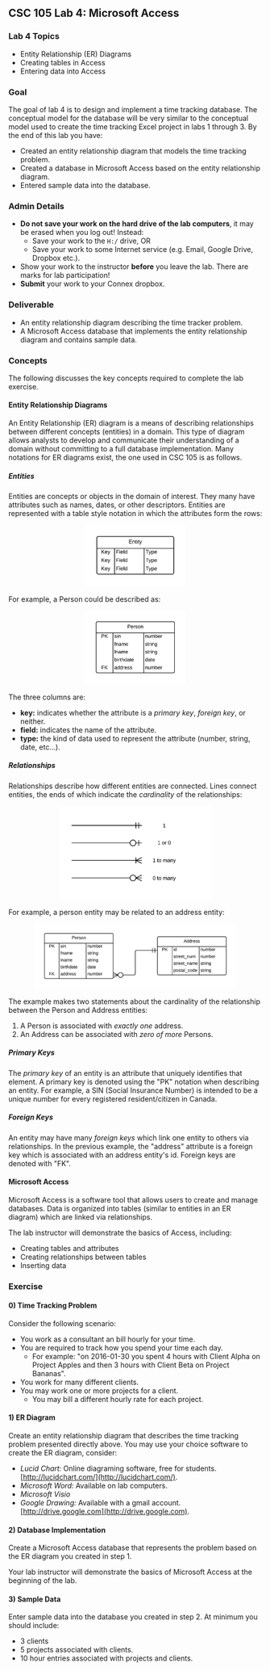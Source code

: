 ## CSC 105 Lab 4: Microsoft Access

### Lab 4 Topics

* Entity Relationship (ER) Diagrams 
* Creating tables in Access
* Entering data into Access
 
### Goal

The goal of lab 4 is to design and implement a time tracking database. The conceptual model for the database will be very similar to the conceptual model used to create the time tracking Excel project in labs 1 through 3. By the end of this lab you have: 

* Created an entity relationship diagram that models the time tracking problem.
* Created a database in Microsoft Access based on the entity relationship diagram.
* Entered sample data into the database. 

### Admin Details

* **Do not save your work on the hard drive of the lab computers**, it may be erased when you log out! Instead:  
    * Save your work to the `H:/` drive, OR
    * Save your work to some Internet service (e.g. Email, Google Drive, Dropbox etc.). 
* Show your work to the instructor **before** you leave the lab. There are marks for lab participation!
* **Submit** your work to your Connex dropbox. 

### Deliverable

* An entity relationship diagram describing the time tracker problem.
* A Microsoft Access database that implements the entity relationship diagram and contains sample data.

### Concepts
The following discusses the key concepts required to complete the lab exercise.

#### Entity Relationship Diagrams

An Entity Relationship (ER) diagram is a means of describing relationships between different concepts (entities) in a domain. This type of diagram allows analysts to develop and communicate their understanding of a domain without committing to a full database implementation. Many notations for ER diagrams exist, the one used in CSC 105 is as follows. 

##### Entities

Entities are concepts or objects in the domain of interest. They many have attributes such as names, dates, or other descriptors. Entities are represented with a table style notation in which the attributes form the rows: 

<div style="text-align:center;">
    <img src="img/entity.png" style="width:200px;" />
</div>

For example, a Person could be described as: 

<div style="text-align:center;">
    <img src="img/entity-sample.png" style="width:200px;" />
</div>

The three columns are: 

* **key:** indicates whether the attribute is a *primary key*, *foreign key*, or neither. 
* **field:** indicates the name of the attribute.
* **type:** the kind of data used to represent the attribute (number, string, date, etc...). 

##### Relationships

Relationships describe how different entities are connected. Lines connect entities, the ends of which indicate the *cardinality* of the relationships: 

<div style="text-align:center;">
    <img src="img/relations.png" style="width:300px;" />
</div>

For example, a person entity may be related to an address entity: 

<div style="text-align:center;">
    <img src="img/relationship-sample.png" style="width:400px;" />
</div>

The example makes two statements about the cardinality of the relationship between the Person and Address entities: 

1. A Person is associated with *exactly one* address.
2. An Address can be associated with *zero of more* Persons. 

##### Primary Keys

The *primary key* of an entity is an attribute that uniquely identifies that element. A primary key is denoted using the "PK" notation when describing an entity. For example, a SIN (Social Insurance Number) is intended to be a unique number for every registered resident/citizen in Canada. 

##### Foreign Keys

An entity may have many *foreign keys* which link one entity to others via relationships. In the previous example, the "address" attribute is a foreign key which is associated with an address entity's id. Foreign keys are denoted with "FK". 

#### Microsoft Access

Microsoft Access is a software tool that allows users to create and manage databases. Data is organized into tables (similar to entities in an ER diagram) which are linked via relationships. 

The lab instructor will demonstrate the basics of Access, including: 

* Creating tables and attributes
* Creating relationships between tables
* Inserting data

### Exercise

#### 0) Time Tracking Problem

Consider the following scenario: 

* You work as a consultant an bill hourly for your time. 
* You are required to track how you spend your time each day. 
    * For example: "on 2016-01-30 you spent 4 hours with Client Alpha on Project Apples and then 3 hours with Client Beta on Project Bananas".  
* You work for many different clients. 
* You may work one or more projects for a client. 
    * You may bill a different hourly rate for each project. 

#### 1) ER Diagram

Create an entity relationship diagram that describes the time tracking problem presented directly above. You may use your choice software to create the ER diagram, consider: 

* *Lucid Chart:* Online diagraming software, free for students. [http://lucidchart.com/](http://lucidchart.com/).
* *Microsoft Word:* Available on lab computers. 
* *Microsoft Visio*  
* *Google Drawing:* Available with a gmail account. [http://drive.google.com](http://drive.google.com).

#### 2) Database Implementation

Create a Microsoft Access database that represents the problem based on the ER diagram you created in step 1. 

Your lab instructor will demonstrate the basics of Microsoft Access at the beginning of the lab. 

#### 3) Sample Data

Enter sample data into the database you created in step 2. At minimum you should include: 

* 3 clients
* 5 projects associated with clients.
* 10 hour entries associated with projects and clients.